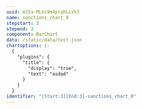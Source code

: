 ```yaml
---
uuid: m32a-MLXs9m4prqhLLVk3
name: sanctions_chart_0
stepstart: 3
stepend: 3
component: BarChart
data: /static/data/test.json
chartoptions: |-
  {
    "plugins": {
      "title": {
        "display": "true",
        "text": "asdad"
      }
    }
  }
identifier: "[Start:3][End:3]-sanctions_chart_0"
---
```

